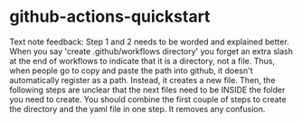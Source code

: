 # github-actions-quickstart

Text note feedback:
Step 1 and 2 needs to be worded and explained better. When you say 'create .github/workflows directory' you forget an extra slash at the end of workflows to indicate that it is a directory, not a file. Thus, when people go to copy and paste the path into github, it doesn't automatically register as a path. Instead, it creates a new file. Then, the following steps are unclear that the next files need to be INSIDE the folder you need to create. You should combine the first couple of steps to create the directory and the yaml file in one step. It removes any confusion. 
